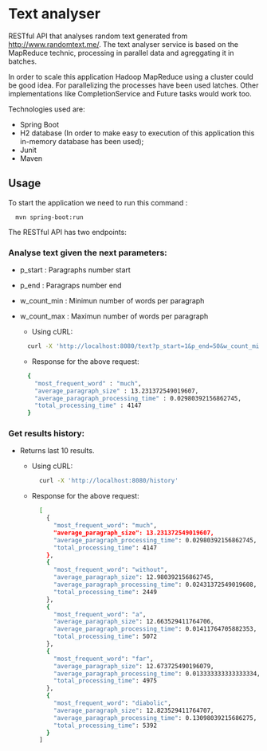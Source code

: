 # Text analyser

RESTful API that analyses random text generated from http://www.randomtext.me/.
The text analyser service is based on the MapReduce technic, processing in parallel data and agreggating it in batches.

In order to scale this application Hadoop MapReduce using a cluster could be good idea.
For parallelizing the processes have been used latches. Other implementations like CompletionService and Future tasks would work too.

Technologies used are:
  - Spring Boot
  - H2 database (In order to make easy to execution of this application this in-memory database has been used);
  - Junit
  - Maven

## Usage

To start the application we need to run this command :
```
  mvn spring-boot:run
```

The RESTful API has two endpoints:

  ### Analyse text given the next parameters:
  
  - p_start : Paragraphs number start
  - p_end : Paragraps number end
  - w_count_min : Minimun number of words per paragraph
  - w_count_max : Maximun number of words per paragraph
    

    - Using cURL:
    ```sh
      curl -X 'http://localhost:8080/text?p_start=1&p_end=50&w_count_min=1&w_count_max=25'
    ```
  
    - Response for the above request:
  
    ```sh
      {
        "most_frequent_word" : "much",
        "average_paragraph_size" : 13.231372549019607,
        "average_paragraph_processing_time" : 0.02980392156862745,
        "total_processing_time" : 4147
      }
      ```
 ### Get results history:
 
  - Returns last 10 results.
    
    - Using cURL:
      ```sh
        curl -X 'http://localhost:8080/history'
      ```
    - Response for the above request:
      ```sh
        [
          {
            "most_frequent_word": "much",
            "average_paragraph_size": 13.231372549019607,
            "average_paragraph_processing_time": 0.02980392156862745,
            "total_processing_time": 4147
          },
          {
            "most_frequent_word": "without",
            "average_paragraph_size": 12.980392156862745,
            "average_paragraph_processing_time": 0.02431372549019608,
            "total_processing_time": 2449
          },
          {
            "most_frequent_word": "a",
            "average_paragraph_size": 12.663529411764706,
            "average_paragraph_processing_time": 0.01411764705882353,
            "total_processing_time": 5072
          },
          {
            "most_frequent_word": "far",
            "average_paragraph_size": 12.673725490196079,
            "average_paragraph_processing_time": 0.013333333333333334,
            "total_processing_time": 4975
          },
          {
            "most_frequent_word": "diabolic",
            "average_paragraph_size": 12.823529411764707,
            "average_paragraph_processing_time": 0.13098039215686275,
            "total_processing_time": 5392
          }
        ]
      ```





